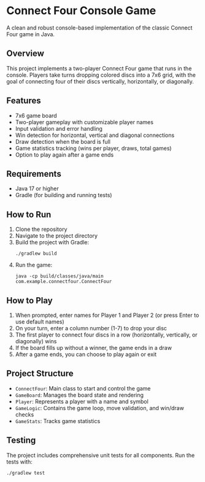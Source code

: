 # Connect Four Console Game

A clean and robust console-based implementation of the classic Connect Four game in Java.

## Overview

This project implements a two-player Connect Four game that runs in the console. Players take turns dropping colored discs into a 7x6 grid, with the goal of connecting four of their discs vertically, horizontally, or diagonally.

## Features

- 7x6 game board
- Two-player gameplay with customizable player names
- Input validation and error handling
- Win detection for horizontal, vertical and diagonal connections
- Draw detection when the board is full
- Game statistics tracking (wins per player, draws, total games)
- Option to play again after a game ends

## Requirements

- Java 17 or higher
- Gradle (for building and running tests)

## How to Run

1. Clone the repository
2. Navigate to the project directory
3. Build the project with Gradle:
   ```
   ./gradlew build
   ```
4. Run the game:
   ```
   java -cp build/classes/java/main com.example.connectfour.ConnectFour
   ```

## How to Play

1. When prompted, enter names for Player 1 and Player 2 (or press Enter to use default names)
2. On your turn, enter a column number (1-7) to drop your disc
3. The first player to connect four discs in a row (horizontally, vertically, or diagonally) wins
4. If the board fills up without a winner, the game ends in a draw
5. After a game ends, you can choose to play again or exit

## Project Structure

- `ConnectFour`: Main class to start and control the game
- `GameBoard`: Manages the board state and rendering
- `Player`: Represents a player with a name and symbol
- `GameLogic`: Contains the game loop, move validation, and win/draw checks
- `GameStats`: Tracks game statistics

## Testing

The project includes comprehensive unit tests for all components. Run the tests with:

```
./gradlew test
```